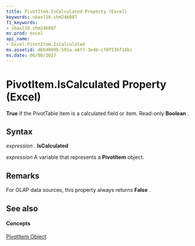 ```yaml
---
title: PivotItem.IsCalculated Property (Excel)
keywords: vbaxl10.chm246087
f1_keywords:
- vbaxl10.chm246087
ms.prod: excel
api_name:
- Excel.PivotItem.IsCalculated
ms.assetid: d6b4009b-591a-a6f7-3e4b-cf0f536f14bc
ms.date: 06/08/2017
---
```



# PivotItem.IsCalculated Property (Excel)

 **True** if the PivotTable item is a calculated field or item. Read-only **Boolean** .


## Syntax

 _expression_ . **IsCalculated**

 _expression_ A variable that represents a **PivotItem** object.


## Remarks

For OLAP data sources, this property always returns  **False** .


## See also


#### Concepts


[PivotItem Object](Excel.PivotItem.md)

